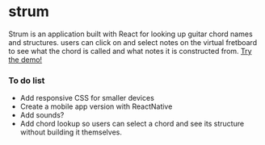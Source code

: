 # strum
Strum is an application built with React for looking up guitar chord names and structures. users can click on and select notes on the virtual fretboard to see what the chord is called and what notes it is constructed from.
[Try the demo!](https://itaden1.github.io/strum/)

### To do list
* Add responsive CSS for smaller devices
* Create a mobile app version with ReactNative
* Add sounds?
* Add chord lookup so users can select a chord and see its structure without building it themselves.

